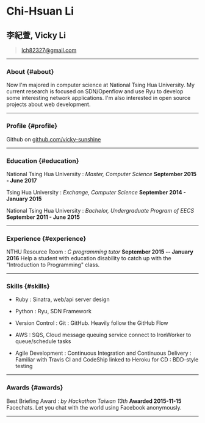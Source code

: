 # Chi-Hsuan Li
## 李紀萱, Vicky Li

> [lch82327@gmail.com](lch82327@gmail.com)  

------
### About {#about}
Now I'm majored in computer science at National Tsing Hua University. My current research is focused on SDN/Openflow and use Ryu to develop some interesting network applications. I'm also interested in open source projects about web development.

------

### Profile {#profile}
Github on [github.com/vicky-sunshine](https://github.com/vicky-sunshine)

------

### Education {#education}
National Tsing Hua University
: *Master, Computer Science*
  __September 2015 - June 2017__

Tsing Hua University
: *Exchange, Computer Science*
  __September 2014 - January 2015__

National Tsing Hua University
: *Bachelor, Undergraduate Program of EECS*
  __September 2011 - June 2015__

------

### Experience {#experience}
NTHU Resource Room
: *C programming tutor*
  __September 2015 -- January 2016__
  Help a student with education disability to catch up with the "Introduction to Programming" class.

-----

### Skills {#skills}

* Ruby
  : Sinatra, web/api server design

* Python
  : Ryu, SDN Framework

* Version Control
: Git
: GitHub. Heavily follow the GitHub Flow

* AWS
  : SQS, Cloud message queuing service connect to IronWorker to queue/schedule tasks

* Agile Development
  : Continuous Integration and Continuous Delivery
  : Familiar with Travis CI and CodeShip linked to Heroku for CD
  : BDD-style testing

------

### Awards {#awards}

Best Briefing Award
: *by Hackathon Taiwan 13th*
  __Awarded 2015-11-15__
  Facechats. Let you chat with the world using Facebook anonymously.

---
